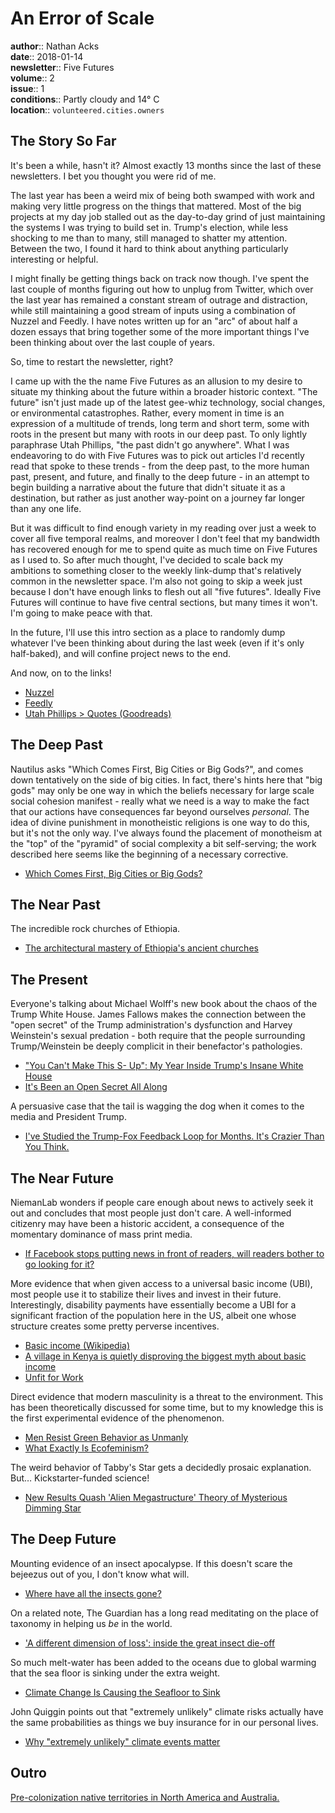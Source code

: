 # An Error of Scale

**author**:: Nathan Acks  
**date**:: 2018-01-14  
**newsletter**:: Five Futures  
**volume**:: 2  
**issue**:: 1  
**conditions**:: Partly cloudy and 14° C  
**location**:: `volunteered.cities.owners`

## The Story So Far

It's been a while, hasn't it? Almost exactly 13 months since the last of these newsletters. I bet you thought you were rid of me.

The last year has been a weird mix of being both swamped with work and making very little progress on the things that mattered. Most of the big projects at my day job stalled out as the day-to-day grind of just maintaining the systems I was trying to build set in. Trump's election, while less shocking to me than to many, still managed to shatter my attention. Between the two, I found it hard to think about anything particularly interesting or helpful.

I might finally be getting things back on track now though. I've spent the last couple of months figuring out how to unplug from Twitter, which over the last year has remained a constant stream of outrage and distraction, while still maintaining a good stream of inputs using a combination of Nuzzel and Feedly. I have notes written up for an "arc" of about half a dozen essays that bring together some of the more important things I've been thinking about over the last couple of years.

So, time to restart the newsletter, right?

I came up with the the name Five Futures as an allusion to my desire to situate my thinking about the future within a broader historic context. "The future" isn't just made up of the latest gee-whiz technology, social changes, or environmental catastrophes. Rather, every moment in time is an expression of a multitude of trends, long term and short term, some with roots in the present but many with roots in our deep past. To only lightly paraphrase Utah Phillips, "the past didn't go anywhere". What I was endeavoring to do with Five Futures was to pick out articles I'd recently read that spoke to these trends - from the deep past, to the more human past, present, and future, and finally to the deep future - in an attempt to begin building a narrative about the future that didn't situate it as a destination, but rather as just another way-point on a journey far longer than any one life.

But it was difficult to find enough variety in my reading over just a week to cover all five temporal realms, and moreover I don't feel that my bandwidth has recovered enough for me to spend quite as much time on Five Futures as I used to. So after much thought, I've decided to scale back my ambitions to something closer to the weekly link-dump that's relatively common in the newsletter space. I'm also not going to skip a week just because I don't have enough links to flesh out all "five futures". Ideally Five Futures will continue to have five central sections, but many times it won't. I'm going to make peace with that.

In the future, I'll use this intro section as a place to randomly dump whatever I've been thinking about during the last week (even if it's only half-baked), and will confine project news to the end.

And now, on to the links!

* [Nuzzel](http://nuzzel.com/)
* [Feedly](https://feedly.com/)
* [Utah Phillips > Quotes (Goodreads)](https://www.goodreads.com/author/quotes/768960.Utah_Phillips)

## The Deep Past

Nautilus asks "Which Comes First, Big Cities or Big Gods?", and comes down tentatively on the side of big cities. In fact, there's hints here that "big gods" may only be one way in which the beliefs necessary for large scale social cohesion manifest - really what we need is a way to make the fact that our actions have consequences far beyond ourselves *personal*. The idea of divine punishment in monotheistic religions is one way to do this, but it's not the only way. I've always found the placement of monotheism at the "top" of the "pyramid" of social complexity a bit self-serving; the work described here seems like the beginning of a necessary corrective.

* [Which Comes First, Big Cities or Big Gods?](http://nautil.us/blog/-which-comes-first-big-cities-or-big-gods)

## The Near Past

The incredible rock churches of Ethiopia.

* [The architectural mastery of Ethiopia's ancient churches](https://qz.com/1165240/photos-the-architectural-mastery-of-ethiopias-ancient-lalibela-and-st-mary-of-zion-churches/)

## The Present

Everyone's talking about Michael Wolff's new book about the chaos of the Trump White House. James Fallows makes the connection between the "open secret" of the Trump administration's dysfunction and Harvey Weinstein's sexual predation - both require that the people surrounding Trump/Weinstein be deeply complicit in their benefactor's pathologies.

* ["You Can't Make This S- Up": My Year Inside Trump's Insane White House](https://www.hollywoodreporter.com/news/michael-wolff-my-insane-year-inside-trumps-white-house-1071504)
* [It's Been an Open Secret All Along](https://www.theatlantic.com/politics/archive/2018/01/it-was-an-open-secret/549653/)

A persuasive case that the tail is wagging the dog when it comes to the media and President Trump.

* [I've Studied the Trump-Fox Feedback Loop for Months. It's Crazier Than You Think.](https://www.politico.com/magazine/story/2018/01/05/trump-media-feedback-loop-216248)

## The Near Future

NiemanLab wonders if people care enough about news to actively seek it out and concludes that most people just don't care. A well-informed citizenry may have been a historic accident, a consequence of the momentary dominance of mass print media.

* [If Facebook stops putting news in front of readers, will readers bother to go looking for it?](http://www.niemanlab.org/2018/01/if-facebook-stops-putting-news-in-front-of-readers-will-readers-bother-to-go-looking-for-it/)

More evidence that when given access to a universal basic income (UBI), most people use it to stabilize their lives and invest in their future. Interestingly, disability payments have essentially become a UBI for a significant fraction of the population here in the US, albeit one whose structure creates some pretty perverse incentives.

* [Basic income (Wikipedia)](https://en.wikipedia.org/wiki/Basic_income)
* [A village in Kenya is quietly disproving the biggest myth about basic income](http://www.businessinsider.com/kenya-village-disproving-biggest-myth-about-basic-income-2017-12)
* [Unfit for Work](https://apps.npr.org/unfit-for-work/)

Direct evidence that modern masculinity is a threat to the environment. This has been theoretically discussed for some time, but to my knowledge this is the first experimental evidence of the phenomenon.

* [Men Resist Green Behavior as Unmanly](https://www.scientificamerican.com/article/men-resist-green-behavior-as-unmanly/)
* [What Exactly Is Ecofeminism?](https://www.bustle.com/articles/155515-what-exactly-is-ecofeminism)

The weird behavior of Tabby's Star gets a decidedly prosaic explanation. But… Kickstarter-funded science!

* [New Results Quash 'Alien Megastructure' Theory of Mysterious Dimming Star](https://gizmodo.com/new-results-quash-alien-megastructure-theory-of-myste-1821734317)

## The Deep Future

Mounting evidence of an insect apocalypse. If this doesn't scare the bejeezus out of you, I don't know what will.

* [Where have all the insects gone?](https://www.sciencemag.org/news/2017/05/where-have-all-insects-gone)

On a related note, The Guardian has a long read meditating on the place of taxonomy in helping us *be* in the world.

* ['A different dimension of loss': inside the great insect die-off](https://www.theguardian.com/environment/2017/dec/14/a-different-dimension-of-loss-great-insect-die-off-sixth-extinction)

So much melt-water has been added to the oceans due to global warming that the sea floor is sinking under the extra weight.

* [Climate Change Is Causing the Seafloor to Sink](https://earther.com/climate-change-is-causing-the-seafloor-to-sink-1821632553)

John Quiggin points out that "extremely unlikely" climate risks actually have the same probabilities as things we buy insurance for in our personal lives.

* [Why "extremely unlikely" climate events matter](https://crookedtimber.org/2018/01/05/why-extremely-unlikely-climate-events-matter/)

## Outro

[Pre-colonization native territories in North America and Australia.](https://native-land.ca/)
